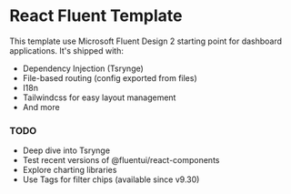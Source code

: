 # React Fluent Template

This template use Microsoft Fluent Design 2 starting point for dashboard applications. It's shipped with:

- Dependency Injection (Tsrynge)
- File-based routing (config exported from files)
- I18n
- Tailwindcss for easy layout management
- And more

### TODO

- Deep dive into Tsrynge
- Test recent versions of @fluentui/react-components
- Explore charting libraries
- Use Tags for filter chips (available since v9.30)
